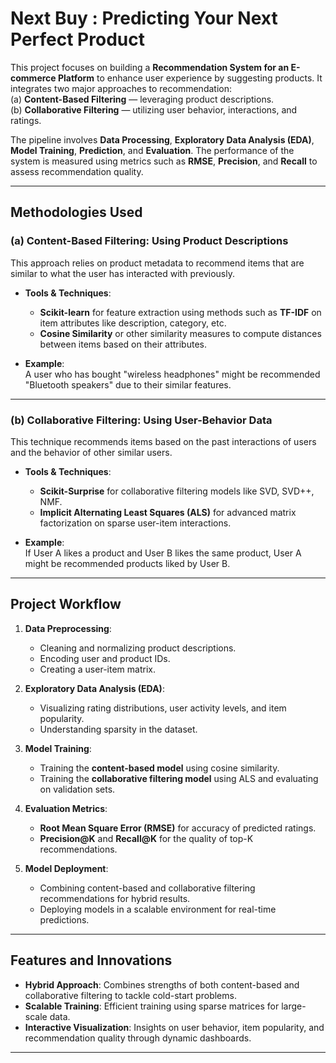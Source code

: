 # **Next Buy : Predicting Your Next Perfect Product**

This project focuses on building a **Recommendation System for an E-commerce Platform** to enhance user experience by suggesting products. It integrates two major approaches to recommendation:  
(a) **Content-Based Filtering** — leveraging product descriptions.  
(b) **Collaborative Filtering** — utilizing user behavior, interactions, and ratings.

The pipeline involves **Data Processing**, **Exploratory Data Analysis (EDA)**, **Model Training**, **Prediction**, and **Evaluation**. The performance of the system is measured using metrics such as **RMSE**, **Precision**, and **Recall** to assess recommendation quality.

---

## **Methodologies Used**

### **(a) Content-Based Filtering: Using Product Descriptions**
This approach relies on product metadata to recommend items that are similar to what the user has interacted with previously.

- **Tools & Techniques**:  
  - **Scikit-learn** for feature extraction using methods such as **TF-IDF** on item attributes like description, category, etc.  
  - **Cosine Similarity** or other similarity measures to compute distances between items based on their attributes.

- **Example**:  
  A user who has bought "wireless headphones" might be recommended "Bluetooth speakers" due to their similar features.

---

### **(b) Collaborative Filtering: Using User-Behavior Data**
This technique recommends items based on the past interactions of users and the behavior of other similar users.

- **Tools & Techniques**:  
  - **Scikit-Surprise** for collaborative filtering models like SVD, SVD++, NMF.  
  - **Implicit Alternating Least Squares (ALS)** for advanced matrix factorization on sparse user-item interactions.

- **Example**:  
  If User A likes a product and User B likes the same product, User A might be recommended products liked by User B.

---

## **Project Workflow**

1. **Data Preprocessing**:  
   - Cleaning and normalizing product descriptions.  
   - Encoding user and product IDs.  
   - Creating a user-item matrix.

2. **Exploratory Data Analysis (EDA)**:  
   - Visualizing rating distributions, user activity levels, and item popularity.  
   - Understanding sparsity in the dataset.

3. **Model Training**:  
   - Training the **content-based model** using cosine similarity.  
   - Training the **collaborative filtering model** using ALS and evaluating on validation sets.

4. **Evaluation Metrics**:  
   - **Root Mean Square Error (RMSE)** for accuracy of predicted ratings.  
   - **Precision@K** and **Recall@K** for the quality of top-K recommendations.

5. **Model Deployment**:  
   - Combining content-based and collaborative filtering recommendations for hybrid results.  
   - Deploying models in a scalable environment for real-time predictions.

---

## **Features and Innovations**
- **Hybrid Approach**: Combines strengths of both content-based and collaborative filtering to tackle cold-start problems.  
- **Scalable Training**: Efficient training using sparse matrices for large-scale data.  
- **Interactive Visualization**: Insights on user behavior, item popularity, and recommendation quality through dynamic dashboards.

---

